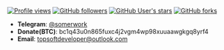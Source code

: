 [![Profile views](https://komarev.com/ghpvc/?username=TopSoftdeveloper&label=Profile+views&color=blue&style=flat&abbreviated=0)](#)
[![GitHub followers](https://img.shields.io/github/followers/TopSoftdeveloper?style=flat)](#)
[![GitHub User's stars](https://img.shields.io/github/stars/TopSoftdeveloper?style=flat)](#)
[![GitHub forks](https://img.shields.io/github/forks/TopSoftdeveloper/TopSoftdeveloper?style=flat)](#)

- **Telegram**: [@somerwork](https://t.me/somerwork)
- **Donate(BTC)**: bc1q43u0n865fuxc4j2vgm4wp98xuuaawgkgq8yrf4
- **Email**: topsoftdeveloper@outlook.com
